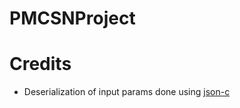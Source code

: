 # PMCSNProject

# Credits

- Deserialization of input params done using [json-c](https://github.com/json-c/json-c)